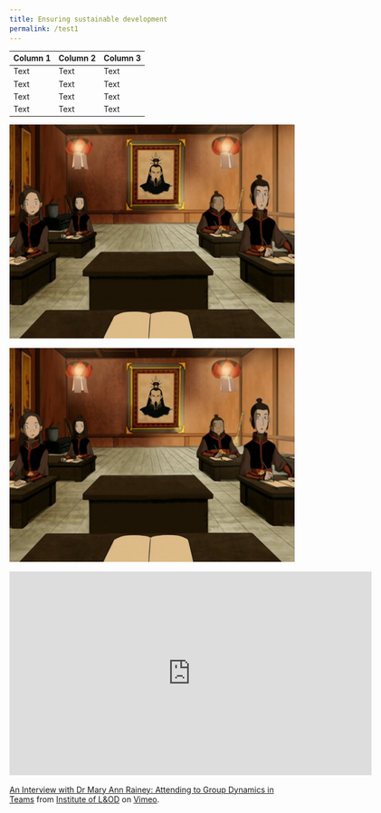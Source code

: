 ```yaml
---
title: Ensuring sustainable development
permalink: /test1
---
```

| Column 1 | Column 2 | Column 3 |
| -------- | -------- | -------- |
| Text     | Text     | Text     |
| Text     | Text     | Text     |
| Text     | Text     | Text     |
| Text     | Text     | Text     |

<a href="https://www.google.com">
  <img src="/images/avatarbg.png" alt="HTML tutorial" >
</a>


![Alt text for image on Isomer site](/images/avatarbg.png)

<iframe src="https://player.vimeo.com/video/130939928?h=7a0db1b030" width="640" height="360" frameborder="0" allow="autoplay; fullscreen; picture-in-picture" allowfullscreen></iframe>
<p><a href="https://vimeo.com/130939928">An Interview with Dr Mary Ann Rainey: Attending to Group Dynamics in Teams</a> from <a href="https://vimeo.com/ilod">Institute of L&amp;OD</a> on <a href="https://vimeo.com">Vimeo</a>.</p>